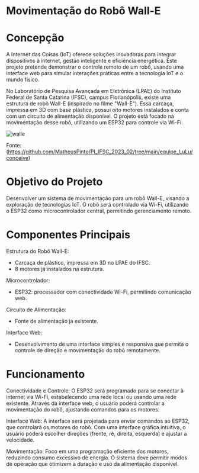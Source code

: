 # Movimentação do Robô Wall-E

# Concepção
A Internet das Coisas (IoT) oferece soluções inovadoras para integrar dispositivos à internet, gestão inteligente e eficiência energética. Este projeto pretende demonstrar o controle remoto de um robô, usando uma interface web para simular interações práticas entre a tecnologia IoT e o mundo físico.

No Laboratório de Pesquisa Avançada em Eletrônica (LPAE) do Instituto Federal de Santa Catarina (IFSC), campus Florianópolis, existe uma estrutura de robô Wall-E (inspirado no filme "Wall-E"). Essa carcaça, impressa em 3D com base plástica, possui oito motores instalados e conta com um circuito de alimentação disponível. O projeto está focado na movimentação desse robô, utilizando um ESP32 para controle via Wi-Fi.

 ![walle](https://github.com/user-attachments/assets/804b2c7f-31a3-4bba-8cde-305756952600)
 
 Fonte: (https://github.com/MatheusPinto/PI_IFSC_2023_02/tree/main/equipe_LuLu/conceive)

# Objetivo do Projeto
Desenvolver um sistema de movimentação para um robô Wall-E, visando a exploração de tecnologias IoT. O robô será controlado via Wi-Fi, utilizando o ESP32 como microcontrolador central, permitindo gerenciamento remoto.

# Componentes Principais
Estrutura do Robô Wall-E:
- Carcaça de plástico, impressa em 3D no LPAE do IFSC.
- 8 motores já instalados na estrutura.

Microcontrolador:
- ESP32: processador com conectividade Wi-Fi, permitindo comunicação web.

Circuito de Alimentação:
- Fonte de alimentação ja existente.

Interface Web:
- Desenvolvimento de uma interface simples e responsiva que permita o controle de direção e movimentação do robô remotamente.

# Funcionamento
Conectividade e Controle: 
O ESP32 será programado para se conectar à internet via Wi-Fi, estabelecendo uma rede local ou usando uma rede existente. Através da interface web, o usuário poderá controlar a movimentação do robô, ajustando comandos para os motores.

Interface Web:
A interface será projetada para enviar comandos ao ESP32, que controlará os motores do robô. Com uma interface gráfica intuitiva, o usuário poderá escolher direções (frente, ré, direita, esquerda) e ajustar a velocidade.

Movimentação:
Foco em uma programação eficiente dos motores, reduzindo consumo excessivo de energia. O sistema deve permitir modos de operação que otimizem a duração e uso da alimentação disponível.
